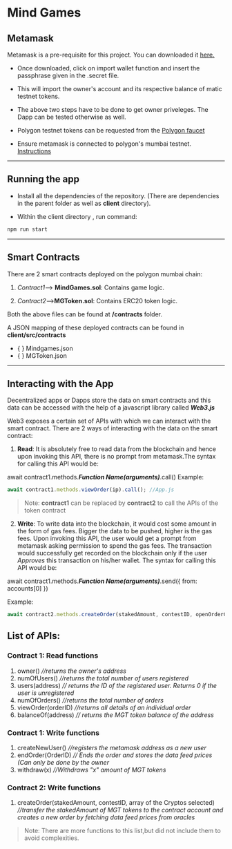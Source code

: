# Mind Games

## Metamask

Metamask is a pre-requisite for this project. You can downloaded it [here.](https://metamask.io/download)

* Once downloaded, click on import wallet function and insert the passphrase given in the .secret file.

* This will import the owner's account and its respective balance of matic testnet tokens.

* The above two steps have to be done to get owner priveleges. The Dapp can be tested otherwise as well.

* Polygon testnet tokens can be requested from the [Polygon faucet](https://faucet.polygon.technology/)

* Ensure metamask is connected to polygon's mumbai testnet. [Instructions](https://docs.polygon.technology/docs/develop/metamask/config-polygon-on-metamask)

---
## Running the app
* Install all the dependencies of the repository. (There are dependencies in the parent folder as well as **client** directory).

* Within the client directory , run command:
```bash
npm run start
```
---
## Smart Contracts

There are 2 smart contracts deployed on the polygon mumbai chain:

1) *Contract1*--> **MindGames.sol**: Contains game logic.

2) *Contract2*-->**MGToken.sol**: Contains ERC20 token logic.

Both the above files can be found at **/contracts** folder.

A JSON mapping of these deployed contracts can be found in **client/src/contracts**
* { } Mindgames.json
* { } MGToken.json
---
## Interacting with the App
Decentralized apps or Dapps store the data on smart contracts and this data can be accessed with the help of a javascript library called ***Web3.js***

Web3 exposes a certain set of APIs with which we can interact with the smart contract. There are 2 ways of interacting with the data on the smart contract:

1) **Read**: It is absolutely free to read data from the blockchain and hence upon invoking this API, there is no prompt from metamask.The syntax for calling this API would be:

await contract1.methods.***Function Name(arguments)***.call()
Example:

```javascript
await contract1.methods.viewOrder(ip).call(); //App.js
```

> Note: **contract1** can be replaced by **contract2** to call the APIs of the token contract


2) **Write**: To write data into the blockchain, it would cost some amount in the form of gas fees. Bigger the data to be pushed, higher is the gas fees. Upon invoking this API, the user would get a prompt from metamask asking permission to spend the gas fees. The transaction would successfully get recorded on the blockchain only if the user *Approves* this transaction on his/her wallet. The syntax for calling this API would be:

await contract1.methods.***Function Name(arguments)***.send({ from: accounts[0] })

Example:

```javascript
await contract2.methods.createOrder(stakedAmount, contestID, openOrderCrypto).send({ from: accounts[0] }); //App.js
```

## List of APIs:

### Contract 1: Read functions

1) owner() *//returns the owner's address*
2) numOfUsers() *//returns the total number of users registered*
3) users(address) *// returns the ID of the registered user. Returns 0 if the user is unregistered*
4) numOfOrders() *//returns the total number of orders*
5) viewOrder(orderID) *//returns all details of an individual order*
6) balanceOf(address) *// returns the MGT token balance of the address*

### Contract 1: Write functions
1) createNewUser() *//registers the metamask address as a new user*
2) endOrder(OrderID) *// Ends the order and stores the data feed prices (Can only be done by the owner*
3) withdraw(x) *//Withdraws "x" amount of MGT tokens*

### Contract 2: Write functions
1) createOrder(stakedAmount, contestID, array of the Cryptos selected) *//transfer the stakedAmount of MGT tokens to the contract account and creates a new order by fetching data feed prices from oracles*

> Note: There are more functions to this list,but did not include them to avoid complexities.
